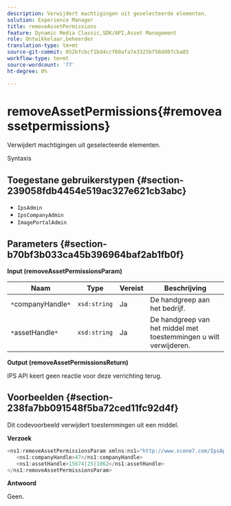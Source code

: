 ```yaml
---
description: Verwijdert machtigingen uit geselecteerde elementen.
solution: Experience Manager
title: removeAssetPermissions
feature: Dynamic Media Classic,SDK/API,Asset Management
role: Ontwikkelaar,beheerder
translation-type: tm+mt
source-git-commit: 052bfcbcf1bd4ccf60afa7e3325bf58dd07cba85
workflow-type: tm+mt
source-wordcount: '77'
ht-degree: 0%

---
```



# removeAssetPermissions{#removeassetpermissions}

Verwijdert machtigingen uit geselecteerde elementen.

Syntaxis

## Toegestane gebruikerstypen {#section-239058fdb4454e519ac327e621cb3abc}

* `IpsAdmin`
* `IpsCompanyAdmin`
* `ImagePortalAdmin`

## Parameters {#section-b70bf3b033ca45b396964baf2ab1fb0f}

**Input (removeAssetPermissionsParam)**

| Naam | Type | Vereist | Beschrijving |
|---|---|---|---|
| `*`companyHandle`*` | `xsd:string` | Ja | De handgreep aan het bedrijf. |
| `*`assetHandle`*` | `xsd:string` | Ja | De handgreep van het middel met toestemmingen u wilt verwijderen. |

**Output (removeAssetPermissionsReturn)**

IPS API keert geen reactie voor deze verrichting terug.

## Voorbeelden {#section-238fa7bb091548f5ba72ced11fc92d4f}

Dit codevoorbeeld verwijdert toestemmingen uit een middel.

**Verzoek**

```java
<ns1:removeAssetPermissionsParam xmlns:ns1="http://www.scene7.com/IpsApi/xsd">
   <ns1:companyHandle>47</ns1:companyHandle>
   <ns1:assetHandle>15674|25|1062</ns1:assetHandle>
</ns1:removeAssetPermissionsParam>
```

**Antwoord**

Geen.
